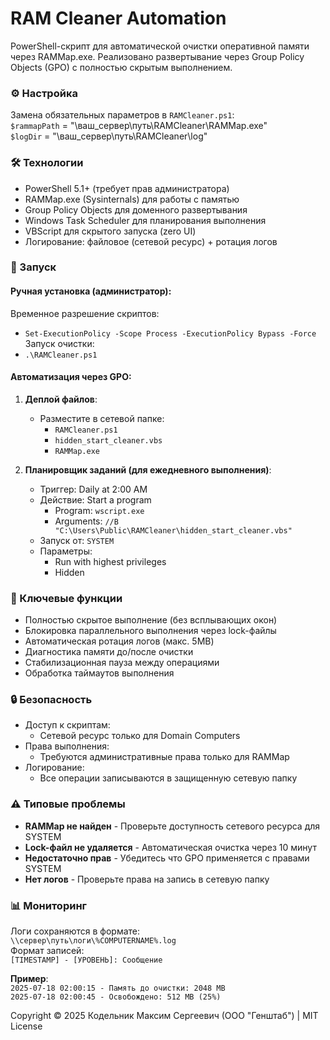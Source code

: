 # RAM Cleaner Automation
PowerShell-скрипт для автоматической очистки оперативной памяти через RAMMap.exe. Реализовано развертывание через Group Policy Objects (GPO) с полностью скрытым выполнением.

### ⚙️ Настройка
Замена обязательных параметров в `RAMCleaner.ps1`:  
`$rammapPath` = "\\ваш_сервер\путь\RAMCleaner\RAMMap.exe"  
`$logDir` = "\\ваш_сервер\путь\RAMCleaner\log\"  

### 🛠 Технологии
- PowerShell 5.1+ (требует прав администратора)
- RAMMap.exe (Sysinternals) для работы с памятью
- Group Policy Objects для доменного развертывания
- Windows Task Scheduler для планирования выполнения
- VBScript для скрытого запуска (zero UI)
- Логирование: файловое (сетевой ресурс) + ротация логов

### 🚀 Запуск
#### Ручная установка (администратор):  
Временное разрешение скриптов:  
- `Set-ExecutionPolicy -Scope Process -ExecutionPolicy Bypass -Force`  
Запуск очистки:  
- `.\RAMCleaner.ps1`  

#### Автоматизация через GPO:  
1. **Деплой файлов**:  
   - Разместите в сетевой папке:  
     - `RAMCleaner.ps1`  
     - `hidden_start_cleaner.vbs`  
     - `RAMMap.exe`  

2. **Планировщик заданий (для ежедневного выполнения)**:  
   - Триггер: Daily at 2:00 AM  
   - Действие: Start a program  
     - Program: `wscript.exe`  
     - Arguments: `//B "C:\Users\Public\RAMCleaner\hidden_start_cleaner.vbs"`  
   - Запуск от: `SYSTEM`  
   - Параметры:  
     - Run with highest privileges  
     - Hidden  

### 📌 Ключевые функции
- Полностью скрытое выполнение (без всплывающих окон)
- Блокировка параллельного выполнения через lock-файлы
- Автоматическая ротация логов (макс. 5MB)
- Диагностика памяти до/после очистки
- Стабилизационная пауза между операциями
- Обработка таймаутов выполнения

### 🔒 Безопасность
- Доступ к скриптам:  
  - Сетевой ресурс только для Domain Computers  
- Права выполнения:  
  - Требуются административные права только для RAMMap  
- Логирование:  
  - Все операции записываются в защищенную сетевую папку  

### ⚠️ Типовые проблемы
- **RAMMap не найден** - Проверьте доступность сетевого ресурса для SYSTEM  
- **Lock-файл не удаляется** - Автоматическая очистка через 10 минут  
- **Недостаточно прав** - Убедитесь что GPO применяется с правами SYSTEM  
- **Нет логов** - Проверьте права на запись в сетевую папку  

### 📊 Мониторинг
Логи сохраняются в формате:  
`\\сервер\путь\логи\%COMPUTERNAME%.log`  
Формат записей:  
`[TIMESTAMP] - [УРОВЕНЬ]: Сообщение`  

**Пример**:  
`2025-07-18 02:00:15 - Память до очистки: 2048 MB`  
`2025-07-18 02:00:45 - Освобождено: 512 MB (25%)`  

Copyright © 2025 Кодельник Максим Сергеевич (ООО "Генштаб") | MIT License
